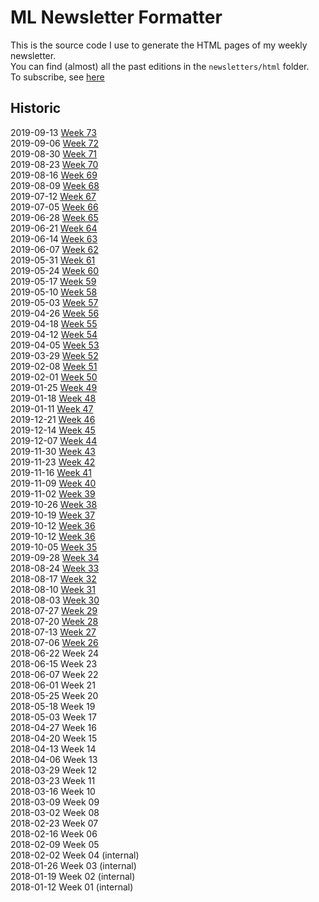 # ML Newsletter Formatter

This is the source code I use to generate the HTML pages of my weekly newsletter.  
You can find (almost) all the past editions in the `newsletters/html` folder.  
To subscribe, see [here](https://twitter.us19.list-manage.com/subscribe?u=cd061bd2d50f684b5f1991b12&id=b6816931f0)  

## Historic

2019-09-13 [Week 73](https://mailchi.mp/f3169359205e/machine-learning-articles-of-the-week-3866139)  
2019-09-06 [Week 72](https://mailchi.mp/c977fad97532/machine-learning-articles-of-the-week-3849411)  
2019-08-30 [Week 71](https://mailchi.mp/b0ca07f53b10/machine-learning-articles-of-the-week-3833555)  
2019-08-23 [Week 70](https://mailchi.mp/e7e167ac34c5/machine-learning-articles-of-the-week-3804239)  
2019-08-16 [Week 69](https://mailchi.mp/e7c012e857f3/machine-learning-articles-of-the-week-3777107)  
2019-08-09 [Week 68](https://mailchi.mp/6c32d00d7d1d/machine-learning-articles-of-the-week-3763299)  
2019-07-12 [Week 67](https://mailchi.mp/ed86fef71dc7/machine-learning-articles-of-the-week-3689571)  
2019-07-05 [Week 66](https://mailchi.mp/5ac673c41578/machine-learning-articles-of-the-week-3666979)  
2019-06-28 [Week 65](https://mailchi.mp/7c9ef325a6ed/machine-learning-articles-of-the-week-3649647)  
2019-06-21 [Week 64](https://mailchi.mp/3b5ed51491c2/machine-learning-articles-of-the-week-3489139)  
2019-06-14 [Week 63](https://mailchi.mp/b192a5d17156/machine-learning-articles-of-the-week-2968991)  
2019-06-07 [Week 62](https://mailchi.mp/24fa9046469f/machine-learning-articles-of-the-week-2487067)  
2019-05-31 [Week 61](https://mailchi.mp/f3565d8351b5/machine-learning-articles-of-the-week-1977427)  
2019-05-24 [Week 60](https://mailchi.mp/0ab25424f92f/machine-learning-articles-of-the-week-1653851)  
2019-05-17 [Week 59](https://mailchi.mp/d71ef62edc65/machine-learning-articles-of-the-week-1376515)  
2019-05-10 [Week 58](https://mailchi.mp/e18a25135db9/machine-learning-articles-of-the-week-1172479)  
2019-05-03 [Week 57](https://mailchi.mp/bf7c708d5286/machine-learning-articles-of-the-week-1092431)  
2019-04-26 [Week 56](https://mailchi.mp/ed6fa3cc8c42/machine-learning-articles-of-the-week-993971)  
2019-04-18 [Week 55](https://mailchi.mp/a1099200db26/machine-learning-articles-of-the-week-815079)  
2019-04-12 [Week 54](https://mailchi.mp/d24fdaffc764/machine-learning-articles-of-the-week-680651)  
2019-04-05 [Week 53](https://mailchi.mp/78190d7ec7d8/machine-learning-articles-of-the-week-622187)  
2019-03-29 [Week 52](https://mailchi.mp/7b5d8ef2f59f/machine-learning-articles-of-the-week-616611)  
2019-02-08 [Week 51](https://mailchi.mp/5af208d0626b/machine-learning-articles-of-the-week-357351)  
2019-02-01 [Week 50](https://mailchi.mp/aeb605a983c6/machine-learning-articles-of-the-week-341687)  
2019-01-25 [Week 49](https://mailchi.mp/2ab83dd2efee/machine-learning-articles-of-the-week-328959)  
2019-01-18 [Week 48](https://mailchi.mp/c5d044a0d894/machine-learning-articles-of-the-week-321519)  
2019-01-11 [Week 47](https://mailchi.mp/d9979e10f5e8/machine-learning-articles-of-the-week-314155)  
2019-12-21 [Week 46](https://mailchi.mp/7224d969ab5e/machine-learning-articles-of-the-week-238339)  
2019-12-14 [Week 45](https://mailchi.mp/1326ad4f6e53/machine-learning-articles-of-the-week-225107)  
2019-12-07 [Week 44](https://mailchi.mp/82d017e6ae29/machine-learning-articles-of-the-week-210207)  
2019-11-30 [Week 43](https://mailchi.mp/c25ac5d3b074/machine-learning-articles-of-the-week-182151)  
2019-11-23 [Week 42](https://mailchi.mp/883f0aaa2e5c/machine-learning-articles-of-the-week-158551)  
2019-11-16 [Week 41](https://mailchi.mp/6d3d685867ac/machine-learning-articles-of-the-week-137767)  
2019-11-09 [Week 40](https://mailchi.mp/37d2463f1ee4/machine-learning-articles-of-the-week-126407)  
2019-11-02 [Week 39](https://mailchi.mp/b5a34584a3ed/machine-learning-articles-of-the-week-112451)  
2019-10-26 [Week 38](https://mailchi.mp/5dd13ffc422e/machine-learning-articles-of-the-week-98031)  
2019-10-19 [Week 37](https://mailchi.mp/10445fcb9661/machine-learning-articles-of-the-week-86347)  
2019-10-12 [Week 36](https://mailchi.mp/1823aaefbffd/machine-learning-articles-of-the-week-74627)  
2019-10-12 [Week 36](https://mailchi.mp/b8fa2e4a5da5/machine-learning-articles-of-the-week-74451)  
2019-10-05 [Week 35](https://mailchi.mp/53be7a2a9a45/machine-learning-articles-of-the-week-63039)  
2019-09-28 [Week 34](https://mailchi.mp/45db0336fd35/machine-learning-articles-of-the-week-34)  
2018-08-24 [Week 33](https://us18.campaign-archive.com/?u=da28f86966bc81dc040b5e2a6&id=154d961a44)    
2018-08-17 [Week 32](https://us18.campaign-archive.com/?u=da28f86966bc81dc040b5e2a6&id=c2a613bcd1)    
2018-08-10 [Week 31](https://us18.campaign-archive.com/?u=da28f86966bc81dc040b5e2a6&id=6977df2ccc)    
2018-08-03 [Week 30](https://us18.campaign-archive.com/?u=da28f86966bc81dc040b5e2a6&id=072f8285e7)    
2018-07-27 [Week 29](https://us18.campaign-archive.com/?u=da28f86966bc81dc040b5e2a6&id=3948b908e0)    
2018-07-20 [Week 28](https://us18.campaign-archive.com/?u=da28f86966bc81dc040b5e2a6&id=67fa800dda)    
2018-07-13 [Week 27](https://us18.campaign-archive.com/?u=da28f86966bc81dc040b5e2a6&id=db0304ea47)    
2018-07-06 [Week 26](https://us18.campaign-archive.com/?u=da28f86966bc81dc040b5e2a6&id=04a376a658)    
2018-06-22 Week 24  
2018-06-15 Week 23  
2018-06-07 Week 22  
2018-06-01 Week 21  
2018-05-25 Week 20  
2018-05-18 Week 19  
2018-05-03 Week 17  
2018-04-27 Week 16  
2018-04-20 Week 15  
2018-04-13 Week 14  
2018-04-06 Week 13  
2018-03-29 Week 12  
2018-03-23 Week 11  
2018-03-16 Week 10  
2018-03-09 Week 09  
2018-03-02 Week 08  
2018-02-23 Week 07  
2018-02-16 Week 06  
2018-02-09 Week 05  
2018-02-02 Week 04 (internal)    
2018-01-26 Week 03 (internal)    
2018-01-19 Week 02 (internal)    
2018-01-12 Week 01 (internal)    
